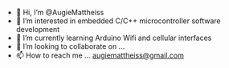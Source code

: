 - 👋 Hi, I’m @AugieMattheiss
- 👀 I’m interested in embedded C/C++ microcontroller software development
- 🌱 I’m currently learning Arduino Wifi and cellular interfaces
- 💞️ I’m looking to collaborate on ...
- 📫 How to reach me ... augiemattheiss@gmail.com

<!---
AugieMattheiss/AugieMattheiss is a ✨ special ✨ repository because its `README.md` (this file) appears on your GitHub profile.
You can click the Preview link to take a look at your changes.
--->
